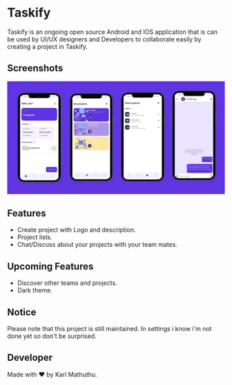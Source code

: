 # Taskify

Taskify is an ongoing open source Android and IOS application that is can be used by UI/UX designers and Developers to collaborate easily by creating a project in Taskify.

## Screenshots

<img src = "screenshots/taskify_main.jpg"/>

## Features
- Create project with Logo and description.
- Project lists.
 - Chat/Discuss about your projects with your team mates.

## Upcoming Features
 - Discover other teams and projects.
 - Dark theme.

## Notice

 Please note that this project is still maintained.
 In settings i know i'm not done yet so don't be surprised.

## Developer


  Made with ❤ by Karl Mathuthu.
